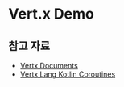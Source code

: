 # Vert.x Demo

## 참고 자료

* [Vertx Documents](https://vertx.io/docs/)
* [Vertx Lang Kotlin Coroutines](https://vertx.io/docs/vertx-lang-kotlin-coroutines/kotlin/)
